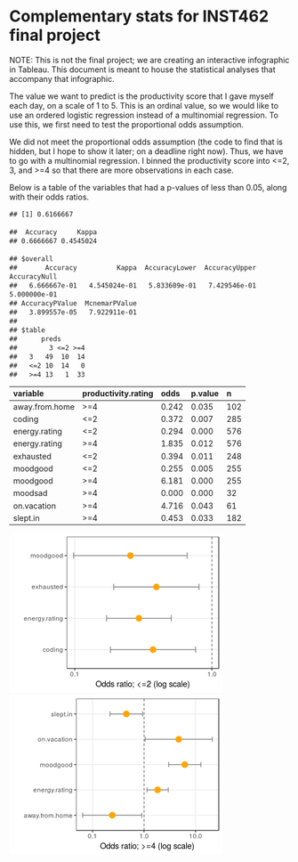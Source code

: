 Complementary stats for INST462 final project
================

NOTE: This is not the final project; we are creating an interactive infographic in Tableau. This document is meant to house the statistical analyses that accompany that infographic.

The value we want to predict is the productivity score that I gave myself each day, on a scale of 1 to 5. This is an ordinal value, so we would like to use an ordered logistic regression instead of a multinomial regression. To use this, we first need to test the proportional odds assumption.

We did not meet the proportional odds assumption (the code to find that is hidden, but I hope to show it later; on a deadline right now). Thus, we have to go with a multinomial regression. I binned the productivity score into &lt;=2, 3, and &gt;=4 so that there are more observations in each case.

Below is a table of the variables that had a p-values of less than 0.05, along with their odds ratios.

    ## [1] 0.6166667

    ##  Accuracy     Kappa 
    ## 0.6666667 0.4545024

    ## $overall
    ##       Accuracy          Kappa  AccuracyLower  AccuracyUpper   AccuracyNull 
    ##   6.666667e-01   4.545024e-01   5.833609e-01   7.429546e-01   5.000000e-01 
    ## AccuracyPValue  McnemarPValue 
    ##   3.899557e-05   7.922911e-01 
    ## 
    ## $table
    ##      preds
    ##        3 <=2 >=4
    ##   3   49  10  14
    ##   <=2 10  14   0
    ##   >=4 13   1  33

| variable       | productivity.rating | odds  | p.value | n   |
|:---------------|:--------------------|:------|:--------|:----|
| away.from.home | &gt;=4              | 0.242 | 0.035   | 102 |
| coding         | &lt;=2              | 0.372 | 0.007   | 285 |
| energy.rating  | &lt;=2              | 0.294 | 0.000   | 576 |
| energy.rating  | &gt;=4              | 1.835 | 0.012   | 576 |
| exhausted      | &lt;=2              | 0.394 | 0.011   | 248 |
| moodgood       | &lt;=2              | 0.255 | 0.005   | 255 |
| moodgood       | &gt;=4              | 6.181 | 0.000   | 255 |
| moodsad        | &gt;=4              | 0.000 | 0.000   | 32  |
| on.vacation    | &gt;=4              | 4.716 | 0.043   | 61  |
| slept.in       | &gt;=4              | 0.453 | 0.033   | 182 |

![](INST462_final_project_files/figure-markdown_github/plotting.odds.ratios-1.png)![](INST462_final_project_files/figure-markdown_github/plotting.odds.ratios-2.png)
